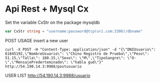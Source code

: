 # Api Rest + Mysql Cx

Set the variable CxStr on the package mysqldb

```go
var CxStr string = "username:password@tcp(uri.com:3306)/dbname"
```

POST USAGE
insert a new user

```
curl -X POST -H "Content-Type: application/json" -d "{\"DNIUsuario\": 61845192,\"NombreUsuario\": \"Chino Registro de Prueba\",\"Peso\": 51.15,\"Talla\": 180.15,\"Sexo\": \"M\",\"TipoSangre\": \"O-\",\"MensajePrederteminado\": \"habla gud\"}" http://54.190.14.3:9988/postusuario
```

USER LIST
http://54.190.14.3:9988/usuario